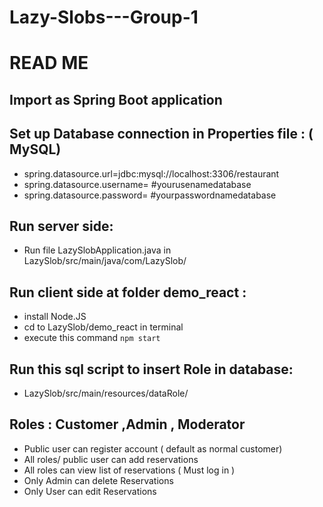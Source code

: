 # Lazy-Slobs---Group-1 
# READ ME 
 ## Import as Spring Boot application 
 ## Set up Database connection in Properties file : ( MySQL)
  - spring.datasource.url=jdbc:mysql://localhost:3306/restaurant
  - spring.datasource.username= #yourusenamedatabase
  - spring.datasource.password= #yourpasswordnamedatabase
 ## Run server side:
  - Run file LazySlobApplication.java in LazySlob/src/main/java/com/LazySlob/
 ## Run client side at folder demo_react : 
  - install Node.JS
  - cd to LazySlob/demo_react in terminal
  - execute this command `npm start`
 ## Run this sql script to insert Role in database:
  - LazySlob/src/main/resources/dataRole/
  ## Roles : Customer ,Admin , Moderator 
  - Public user can register account ( default as normal customer) 
  - All roles/ public user can add reservations 
  - All roles can view list of reservations ( Must log in )
  - Only Admin can delete Reservations
  - Only User can edit Reservations
  
